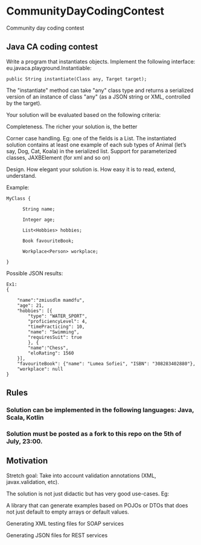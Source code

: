 # CommunityDayCodingContest
Community day coding contest

## Java CA coding contest


Write a program that instantiates objects. Implement the following interface: eu.javaca.playground.Instantiable: 

``` public String instantiate(Class any, Target target);  ```

The "instantiate" method can take "any" class type and returns a serialized version of an instance of class "any" (as a JSON string or XML, controlled by the target).

Your solution will be evaluated based on the following criteria:

Completeness. The richer your solution is, the better

Corner case handling. Eg: one of the fields is a List<Animal>. The instantiated solution contains at least one example of each sub types of Animal (let’s say, Dog, Cat, Koala) in the serialized list. Support for parameterized classes, JAXBElement (for xml and so on)

Design. How elegant your solution is. How easy it is to read, extend, understand.


Example:

``` 
MyClass { 

      String name; 

      Integer age; 

      List<Hobbies> hobbies; 

      Book favouriteBook; 

      Workplace<Person> workplace;  

} 
```


Possible JSON results:

``` 
Ex1:
{ 

    "name":"zmiusdlm mamdfu",  
    "age": 21,  
    "hobbies": [{ 
        "type": "WATER_SPORT",  
        "proficiencyLevel": 4,  
        "timePracticing": 10,  
        "name": "Swimming",  
        "requiresSuit": true 
        }, { 
        "name":"Chess",  
        "eloRating": 1560 
    }], 
    "favouriteBook": {"name": "Lumea Sofiei", "ISBN": "308283402880"}, 
    "workplace": null 
} 
```
## Rules 

### Solution can be implemented in the following languages: Java, Scala, Kotlin

### Solution must be posted as a fork to this repo on the 5th of July, 23:00.


## Motivation

Stretch goal: Take into account validation annotations (XML, javax.validation, etc).

The solution is not just didactic but has very good use-cases. Eg:

A library that can generate examples based on POJOs or DTOs that does not just default to empty arrays or default values.

Generating XML testing files for SOAP services

Generating JSON files for REST services 
